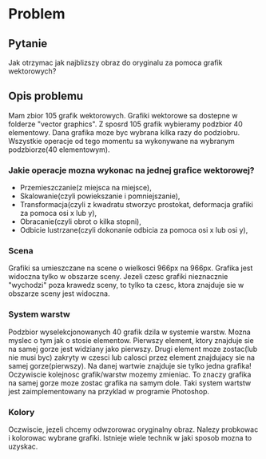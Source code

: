 # Problem

## Pytanie

Jak otrzymac jak najblizszy obraz do oryginalu za pomoca grafik wektorowych?

## Opis problemu

Mam zbior 105 grafik wektorowych. Grafiki wektorowe sa dostepne w folderze "vector graphics". Z sposrd 105 grafik wybieramy podzbior 40 elementowy. Dana grafika moze byc wybrana kilka razy do podziobru. Wszystkie operacje od tego momentu sa wykonywane na wybranym podzbiorze(40 elementowym).

### Jakie operacje mozna wykonac na jednej grafice wektorowej?

- Przemieszczanie(z miejsca na miejsce),
- Skalowanie(czyli powiekszanie i pomniejszanie),
- Transformacja(czyli z kwadratu stworzyc prostokat, deformacja grafiki za pomoca osi x lub y),
- Obracanie(czyli obrot o kilka stopni),
- Odbicie lustrzane(czyli dokonanie odbicia za pomoca osi x lub osi y),

### Scena

Grafiki sa umieszczane na scene o wielkosci 966px na 966px. Grafika jest widoczna tylko w obszarze sceny. Jezeli czesc grafiki nieznacznie "wychodzi" poza krawedz sceny, to tylko ta czesc, ktora znajduje sie w obszarze sceny jest widoczna.

### System warstw

Podzbior wyselekcjonowanych 40 grafik dzila w systemie warstw. Mozna myslec o tym jak o stosie elementow. Pierwszy element, ktory znajduje sie na samej gorze jest widziany jako pierwszy. Drugi element moze zostac(lub nie musi byc) zakryty w czesci lub calosci przez element znajdujacy sie na samej gorze(pierwszy). Na danej wartwie znajduje sie tylko jedna grafika! Oczywiscie kolejnosc grafik/warstw mozemy zmieniac. To znaczy grafika na samej gorze moze zostac grafika na samym dole. Taki system wartstw jest zaimplementowany na przyklad w programie Photoshop.

### Kolory

Oczwiscie, jezeli chcemy odwzorowac oryginalny obraz. Nalezy probkowac i kolorowac wybrane grafiki. Istnieje wiele technik w jaki sposob mozna to uzyskac.